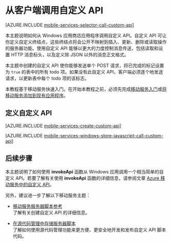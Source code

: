 ﻿<properties 
	pageTitle="从 Windows 应用商店 JS 客户端调用自定义 API - 移动服务" 
	description="了解如何定义自定义 API，然后从使用 Azure 移动服务的 Windows 应用商店应用程序调用它。" 
	services="mobile-services" 
	documentationCenter="windows" 
	authors="ggailey777" 
	manager="dwrede" 
	editor=""/>

<tags 
	ms.service="mobile-services"
	ms.date="06/16/2015"
	wacn.date="10/22/2015"/>

# 从客户端调用自定义 API

[AZURE.INCLUDE [mobile-services-selector-call-custom-api](../includes/mobile-services-selector-call-custom-api.md)]

本主题说明如何从 Windows 应用商店应用程序调用自定义 API。自定义 API 可让你定义自定义终结点，这些终结点将会公开不映射到插入、更新、删除或读取操作的服务器功能。使用自定义 API 能够以更大的力度控制消息传送，包括读取和设置 HTTP 消息标头，以及定义除 JSON 以外的消息正文格式。

本主题中创建的自定义 API 使你能够发送单个 POST 请求，将已完成的标记设置为 `true` 的表中的所有 todo 项。如果没有此自定义 API，客户端必须逐个地发送请求，以更新表中每个 todo 项的该标志。

本教程基于移动服务快速入门。在开始本教程之前，必须先完成[移动服务入门]或[将移动服务添加到现有应用程序]。

## <a name="define-custom-api"></a>定义自定义 API

[AZURE.INCLUDE [mobile-services-create-custom-api](../includes/mobile-services-create-custom-api.md)]


[AZURE.INCLUDE [mobile-services-windows-store-javascript-call-custom-api](../includes/mobile-services-windows-store-javascript-call-custom-api.md)]

## 后续步骤

本主题说明了如何使用 **invokeApi** 函数从 Windows 应用调用一个相当简单的自定义 API。若要了解有关使用 **invokeApi** 函数的详细信息，请参阅文章 [Azure 移动服务中的自定义 API](http://blogs.msdn.com/b/carlosfigueira/archive/2013/06/19/custom-api-in-azure-mobile-services-client-sdks.aspx)。

另外，建议进一步了解以下移动服务主题：

* [移动服务服务器脚本参考]
  <br/>了解有关创建自定义 API 的详细信息。

* [在源代码管理中存储服务器脚本]
  <br/>了解如何使用源代码管理功能来更方便、更安全地开发和发布自定义 API 脚本代码。

<!-- Anchors. -->
[Define the custom API]: #define-custom-api
[Update the app to call the custom API]: #update-app
[Test the app]: #test-app
[Next Steps]: #next-steps

<!-- URLs. -->
[移动服务服务器脚本参考]: /documentation/articles/mobile-services-how-to-use-server-scripts
[My Apps dashboard]: http://go.microsoft.com/fwlink/?LinkId=262039
[移动服务入门]: /documentation/articles/mobile-services-windows-store-get-started
[将移动服务添加到现有应用程序]: /documentation/articles/mobile-services-windows-store-javascript-get-started-data
[Get started with authentication]: /documentation/articles/mobile-services-windows-store-javascript-get-started-users
[Get started with push notifications]: /documentation/articles/mobile-services-javascript-backend-windows-store-javascript-get-started-push

[Define a custom API that supports periodic notifications]: /documentation/articles/mobile-services-windows-store-javascript-create-pull-notifications
[在源代码管理中存储服务器脚本]: /documentation/articles/mobile-services-store-scripts-source-control

<!---HONumber=74-->